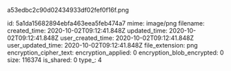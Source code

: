 a53edbc2c90d02434933df02fef0f16f.png

id: 5a1da15682894ebfa463eea5feb474a7
mime: image/png
filename: 
created_time: 2020-10-02T09:12:41.848Z
updated_time: 2020-10-02T09:12:41.848Z
user_created_time: 2020-10-02T09:12:41.848Z
user_updated_time: 2020-10-02T09:12:41.848Z
file_extension: png
encryption_cipher_text: 
encryption_applied: 0
encryption_blob_encrypted: 0
size: 116374
is_shared: 0
type_: 4